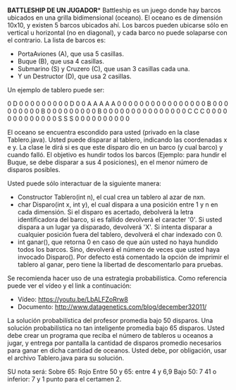 ******BATTLESHIP DE UN JUGADOR*******
Battleship es un juego donde hay barcos ubicados en una grilla bidimensional (oceano). El oceano es de dimensión 10x10, y existen 5 barcos ubicados ahí. Los barcos pueden ubicarse sólo en vertical u horizontal (no en diagonal), y cada barco no puede solaparse con el contrario. La lista de barcos es:
- PortaAviones (A), que usa 5 casillas.
- Buque (B), que usa 4 casillas.
- Submarino (S) y Cruzero (C), que usan 3 casillas cada una.
- Y un Destructor (D), que usa 2 casillas.

Un ejemplo de tablero puede ser:

0 D 0 0 0 0 0 0 0 0
0 D 0 0 A A A A A 0
0 0 0 0 0 0 0 0 0 0
0 0 0 0 0 B 0 0 0 0
0 0 0 0 0 B 0 0 0 0
0 0 0 0 0 B 0 0 0 0
0 0 0 0 0 0 0 0 0 0
0 C C C 0 0 0 0 0 0
0 0 0 0 0 0 0 S S S
0 0 0 0 0 0 0 0 0 0

El oceano se encuentra escondido para usted (privado en la clase Tablero.java). Usted puede disparar al tablero, indicando las coordenadas x e y. La clase le dirá si es que este disparo dio en un barco (y cual barco) y cuando falló. El objetivo es hundir todos los barcos (Ejemplo: para hundir el Buque, se debe disparar a sus 4 posiciones), en el menor número de disparos posibles.

Usted puede sólo interactuar de la siguiente manera:
- Constructor Tablero(int n), el cual crea un tablero al azar de nxn.
- char Disparo(int x, int y), el cual dispara a una posición entre 1 y n en cada dimensión. Si el disparo es acertado, debolverá la letra identificadora del barco, si es fallido devolverá el caracter '0'. Si usted dispara a un lugar ya disparado, devolverá 'X'. Si intenta disparar a cualquier posición fuera del tablero, devolverá el char indexado con 0.
- int ganar(), que retorna 0 en caso de que aún usted no haya hundido todos los barcos. Sino, devolverá el número de veces que usted haya invocado Disparo(). Por defecto está comentado la opción de imprimir el tablero al ganar, pero tiene la libertad de descomentarlo para pruebas.

Se recomienda hacer uso de una estrategia probabilística. Como referencia puede ver el vídeo y el link a continuación:
- Vídeo: https://youtu.be/LbALFZoRrw8
- Documento: http://www.datagenetics.com/blog/december32011/

La solución probabilística del profesor promedia bajo 50 disparos. Una solución probabilística no tan inteligente promedia bajo 65 disparos. Usted debe crear un programa que reciba el número de tableros u oceanos a jugar, y entrega por pantalla la cantidad de disparos promedio necesarios para ganar en dicha cantidad de oceanos. Usted debe, por obligación, usar el archivo Tablero.java para su solución.

SU nota será:
Sobre 65: Rojo
Entre 50 y 65: entre 4 y 6,9
Bajo 50: 7
41 o inferior: 7 y 1 punto para el certamen 2.
